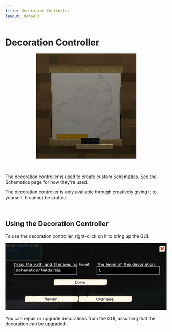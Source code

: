 ```yaml
---
title: Decoration Controller
layout: default
---
```

# Decoration Controller

<div class="infobox box text-center">
    <p style="text-align:center;"><img src="../../assets/images/items/decocontroller.png" alt="Decoration Controller"></p>
</div>
<br>

The decoration controller is used to create custom [Schematics](../../tutorials/schematics). See the Schematics page for how they're used.

The decoration controller is only available through creatively giving it to yourself. It cannot be crafted.

<br>

## Using the Decoration Controller

To use the decoration controller, right-click on it to bring up the GUI.

<p style="text-align:center;"><img src="../../assets/images/gui/decocontrollergui1.png" alt="Decoration Controller GUI"></p>

You can repair or upgrade decorations from the GUI, assuming that the decoration can be upgraded.
